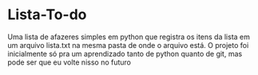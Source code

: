 # Lista-To-do

Uma lista de afazeres simples em python que registra os itens da lista em um arquivo lista.txt na mesma pasta de onde o arquivo está.
O projeto foi inicialmente só pra um aprendizado tanto de python quanto de git, mas pode ser que eu volte nisso no futuro
